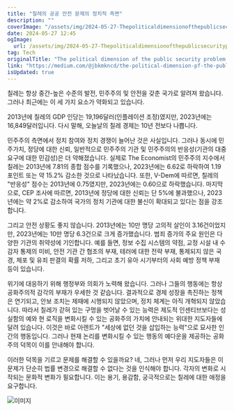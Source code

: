 ```yaml
---
title: "칠레의 공공 안전 문제의 정치적 측면"
description: ""
coverImage: "/assets/img/2024-05-27-ThepoliticaldimensionofthepublicsecurityprobleminChile_0.png"
date: 2024-05-27 12:45
ogImage:
  url: /assets/img/2024-05-27-ThepoliticaldimensionofthepublicsecurityprobleminChile_0.png
tag: Tech
originalTitle: "The political dimension of the public security problem in Chile"
link: "https://medium.com/@jbkmkncd/the-political-dimension-pf-the-public-security-problem-in-chile-7ceba21a74c6"
isUpdated: true
---
```


칠레는 항상 중간-높은 수준의 발전, 민주주의 및 안전을 갖춘 국가로 알려져 왔습니다. 그러나 최근에는 이 세 가지 요소가 약화되고 있습니다.

2013년에 칠레의 GDP 인당는 19,196달러(인플레이션 조정)였지만, 2023년에는 16,849달러입니다. 다시 말해, 오늘날의 칠레 경제는 10년 전보다 나쁩니다.

민주주의 측면에서 정치 참여와 정치 경쟁이 늘어난 것은 사실입니다. 그러나 동시에 민주가치, 정당에 대한 신뢰, 일반적으로 민주주의 기관 및 민주주의의 반응성(기관의 대중 요구에 대한 민감성)은 더 약해졌습니다. 실제로 The Economist의 민주주의 지수에서 칠레는 2013년에 7.81의 종합 점수를 기록했으나, 2023년에는 6.62로 하락하여 1.19 포인트 또는 약 15.2% 감소한 것으로 나타났습니다. 또한, V-Dem에 따르면, 칠레의 "반응성" 점수는 2013년에 0.75였지만, 2023년에는 0.60으로 하락했습니다. 마지막으로, CEP 조사에 따르면, 2013년에 정당에 대한 신뢰는 단 5%에 불과했으나, 2023년에는 약 2%로 감소하여 국가의 정치 기관에 대한 불신이 확대되고 있다는 점을 강조합니다.

그리고 안전 상황도 좋지 않습니다. 2013년에는 10만 명당 고의적 살인이 3.16건이었지만, 2023년에는 10만 명당 6.3건으로 크게 증가했습니다. 범죄 증가의 주요 원인은 다양한 기관의 취약성에 기인합니다. 예를 들면, 정보 수집 시스템의 약점, 교정 시설 내 수감자 통제의 미비, 안전 기관 간 협조의 부재, 테러에 대한 전략 부재, 통제되지 않은 국경, 체포 및 유죄 판결의 확률 저하, 그리고 초기 유아 시기부터의 사회 예방 정책 부재 등이 있습니다.

<div class="content-ad"></div>

위기에 대응하기 위해 행정부와 의회가 노력해 왔습니다. 그러나 그들의 행동에는 항상 공화주의적 감각의 부재가 우세한 것 같습니다. 결과적으로 경제 성장을 촉진하는 정책은 연기되고, 안보 조치는 제때에 시행되지 않았으며, 정치 체계는 아직 개혁되지 않았습니다. 따라서 칠레가 갇혀 있는 구멍을 벗어날 수 있는 능력은 제도적 인센티브보다는 성실함의 예와 현 로직을 변화시킬 수 있는 공화주의 가치에 안내되는 위대한 지도자들에 달려 있습니다. 이것은 바로 아렌트가 "세상에 없던 것을 삽입하는 능력"으로 묘사한 인간의 행동입니다. 그러나 현재 논리를 변화시킬 수 있는 행동의 예다운을 제공하는 공화주의 덕목이 이를 안내해야 합니다.

이러한 덕목을 기르고 문제를 해결할 수 있을까요? 네, 그러나 먼저 우리 지도자들은 이 문제가 단순히 법률 변경으로 해결할 수 없다는 것을 인식해야 합니다. 각자의 변화로 시작되는 문화적 변화가 필요합니다. 이는 용기, 용감함, 궁극적으로는 칠레에 대한 애정을 요구합니다.

![이미지](/assets/img/2024-05-27-ThepoliticaldimensionofthepublicsecurityprobleminChile_0.png)

